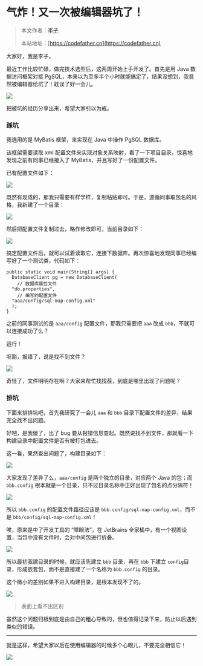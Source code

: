 # 气炸！又一次被编辑器坑了！

> 本文作者：[李子](https://yuyuanweb.feishu.cn/wiki/Abldw5WkjidySxkKxU2cQdAtnah)
>
> 本站地址：[https://codefather.cn](https://codefather.cn)

大家好，我是李子。

最近工作比较忙碌，做完技术选型后，这两周开始上手开发了。首先是用 Java 数据访问框架对接 PgSQL，本来以为至多半个小时就能搞定了，结果没想到，我竟然被编辑器给坑了！耽误了好一会儿。

![](https://pic.yupi.icu/5563/202311072007065.jpeg)

把被坑的经历分享出来，希望大家引以为戒。

### 踩坑

我选用的是 MyBatis 框架，来实现在 Java 中操作 PgSQL 数据库。

该框架需要读取 xml 配置文件来实现对象关系映射，看了一下项目目录，惊喜地发现之前有同事已经接入了 MyBatis，并且写好了一份配置文件。

已有配置文件如下：

![](https://pic.yupi.icu/5563/202311072007057.png)

既然有现成的，那我只需要有样学样，复制粘贴即可。于是，遵循同事取包名的风格，我新建了一个目录：

![](https://pic.yupi.icu/5563/202311072007054.png)

然后把配置文件复制过去，略作修改即可，当前目录如下：

![](https://pic.yupi.icu/5563/202311072007060.png)

搞定配置文件后，就可以试着读取它，连接下数据库。再次惊喜地发现同事已经编写好了一个测试类，代码如下：

```
public static void main(String[] args) {
  DatabaseClient pg = new DatabaseClient(
    // 数据库属性文件
  "db.properties",
    // 编写的配置文件
  "aaa/config/sql-map-config.xml"
  );
}
```

之前的同事测试的是 `aaa/config` 配置文件，那我只需要把 `aaa` 改成 `bbb`，不就可以连接成功了么？

运行！

呕豁，报错了，说是找不到文件？

![](https://pic.yupi.icu/5563/202311072007107.png)

奇怪了，文件明明存在啊？大家来帮忙找找茬，到底是哪里出现了问题呢？

### 排坑

下面来排排坑吧，首先我研究了一会儿 `aaa` 和 `bbb` 目录下配置文件的差异，结果完全找不出问题。

好吧，是我傻了，出了 bug 要从报错信息查起。既然说找不到文件，那就看一下构建目录中配置文件是否有被打包进去。

这一看，果然查出问题了，构建目录如下：

![](https://pic.yupi.icu/5563/202311072007063.png)

大家发现了差异了么，`aaa/config` 是两个独立的目录，对应两个 Java 的包；而 `bbb.config` 根本就是一个目录，只不过目录名称中正好出现了包名的点分隔符！

![](https://pic.yupi.icu/5563/202311072007516.png)

所以 `bbb.config` 的配置文件路径应该是 `bbb.config/sql-map-config.xml`，而不是 `bbb/config/sql-map-config.xml`！

唉，原来是中了开发工具的 “障眼法”，在 JetBrains 全家桶中，有一个视图设置，当包中没有文件时，会对中间包进行折叠。

![](https://pic.yupi.icu/5563/202311072007537.png)

所以最初我建目录的时候，就应该先建立 `bbb` 目录，再在 `bbb` 下建立 `config`目录，形成嵌套包，而不是直接建了一个名称为 `bbb.config` 的目录。

这个微小的差别如果不进入构建目录，是根本发现不了的。

![](https://pic.yupi.icu/5563/202311072007566.png)

> 表面上看不出区别

虽然这个问题归根到底是由自己的粗心导致的，但也值得记录下来，防止以后遇到类似的错误。

------

就是这样，希望大家以后在使用编辑器的时候多个心眼儿，不要完全相信它！

![](https://pic.yupi.icu/5563/202311072007637.png)